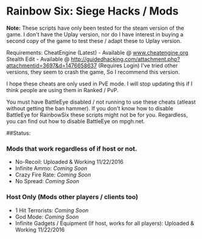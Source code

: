 # Rainbow Six: Siege Hacks / Mods

**Note:** These scripts have only been tested for the steam version of the game. I don't have the Uplay version, nor do I have interest in buying a second copy of the game to test these / adapt these to Uplay version.

Requirements: 
CheatEngine (Latest) - Available @ www.cheatengine.org
Stealth Edit - Available @ http://guidedhacking.com/attachment.php?attachmentid=3697&d=1476658637 (Requires Login)
I've tried other versions, they seem to crash the game, So I recommend this version.

I hope these cheats are only used in PvE mode. I will stop updating this if I think people are using them in Ranked / PvP.

You must have BattleEye disabled / not running to use these cheats (atleast without getting the ban hammer). If you don't know how to disable BattleEye for RainbowSix these scripts might not be for you. Regardless, you can find out how to disable BattleEye on mpgh.net.


##Status:
### Mods that work regardless of if host or not.
  
  * No-Recoil: Uploaded & Working 11/22/2016
  * Infinite Ammo: *Coming Soon*
  * Crazy Fire Rate: *Coming Soon*
  * No Spread: *Coming Soon*

### Host Only (Mods other players / clients too)
  
  * 1 Hit Terrorists: *Coming Soon*
  * God Mode: *Coming Soon*
  * Infinite Gadgets / Equipment (If host, works for all players): Uploaded & Working 11/22/2016
